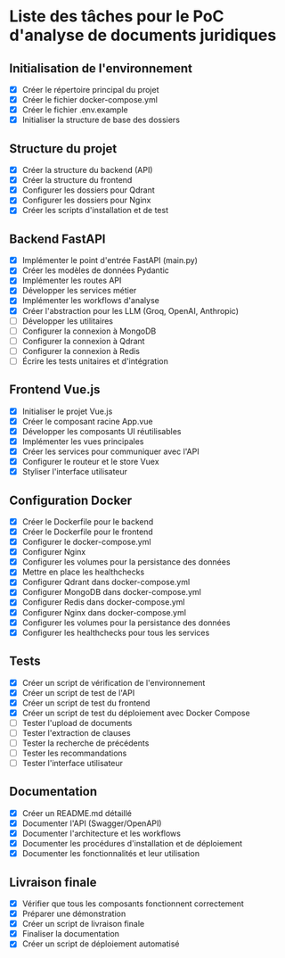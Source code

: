 # Liste des tâches pour le PoC d'analyse de documents juridiques

## Initialisation de l'environnement
- [x] Créer le répertoire principal du projet
- [x] Créer le fichier docker-compose.yml
- [x] Créer le fichier .env.example
- [x] Initialiser la structure de base des dossiers

## Structure du projet
- [x] Créer la structure du backend (API)
- [x] Créer la structure du frontend
- [x] Configurer les dossiers pour Qdrant
- [x] Configurer les dossiers pour Nginx
- [x] Créer les scripts d'installation et de test

## Backend FastAPI
- [x] Implémenter le point d'entrée FastAPI (main.py)
- [x] Créer les modèles de données Pydantic
- [x] Implémenter les routes API
- [x] Développer les services métier
- [x] Implémenter les workflows d'analyse
- [x] Créer l'abstraction pour les LLM (Groq, OpenAI, Anthropic)
- [ ] Développer les utilitaires
- [ ] Configurer la connexion à MongoDB
- [ ] Configurer la connexion à Qdrant
- [ ] Configurer la connexion à Redis
- [ ] Écrire les tests unitaires et d'intégration

## Frontend Vue.js
- [x] Initialiser le projet Vue.js
- [x] Créer le composant racine App.vue
- [x] Développer les composants UI réutilisables
- [x] Implémenter les vues principales
- [x] Créer les services pour communiquer avec l'API
- [x] Configurer le routeur et le store Vuex
- [x] Styliser l'interface utilisateur

## Configuration Docker
- [x] Créer le Dockerfile pour le backend
- [x] Créer le Dockerfile pour le frontend
- [x] Configurer le docker-compose.yml
- [x] Configurer Nginx
- [x] Configurer les volumes pour la persistance des données
- [x] Mettre en place les healthchecks
- [x] Configurer Qdrant dans docker-compose.yml
- [x] Configurer MongoDB dans docker-compose.yml
- [x] Configurer Redis dans docker-compose.yml
- [x] Configurer Nginx dans docker-compose.yml
- [x] Configurer les volumes pour la persistance des données
- [x] Configurer les healthchecks pour tous les services

## Tests
- [x] Créer un script de vérification de l'environnement
- [x] Créer un script de test de l'API
- [x] Créer un script de test du frontend
- [x] Créer un script de test du déploiement avec Docker Compose
- [ ] Tester l'upload de documents
- [ ] Tester l'extraction de clauses
- [ ] Tester la recherche de précédents
- [ ] Tester les recommandations
- [ ] Tester l'interface utilisateur

## Documentation
- [x] Créer un README.md détaillé
- [x] Documenter l'API (Swagger/OpenAPI)
- [x] Documenter l'architecture et les workflows
- [x] Documenter les procédures d'installation et de déploiement
- [x] Documenter les fonctionnalités et leur utilisation

## Livraison finale
- [x] Vérifier que tous les composants fonctionnent correctement
- [x] Préparer une démonstration
- [x] Créer un script de livraison finale
- [x] Finaliser la documentation
- [x] Créer un script de déploiement automatisé
